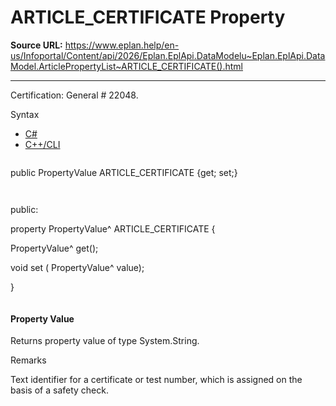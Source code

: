 # ARTICLE_CERTIFICATE Property

**Source URL:** https://www.eplan.help/en-us/Infoportal/Content/api/2026/Eplan.EplApi.DataModelu~Eplan.EplApi.DataModel.ArticlePropertyList~ARTICLE_CERTIFICATE().html

---

Certification: General # 22048.

Syntax

- [C#](#i-syntax-CS)
- [C++/CLI](#i-syntax-CPP2005)

```
```
public PropertyValue ARTICLE_CERTIFICATE {get; set;}
```
```

```
```
public:

property PropertyValue^ ARTICLE_CERTIFICATE {

   PropertyValue^ get();

   void set (    PropertyValue^ value);

}
```
```

#### Property Value

Returns property value of type System.String.

Remarks

Text identifier for a certificate or test number, which is assigned on the basis of a safety check.
